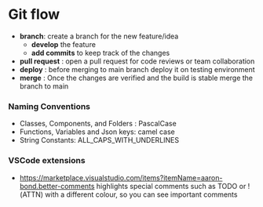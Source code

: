 
# Git flow
* **branch**: create a branch for the new feature/idea 
	* **develop** the feature
	* **add commits** to keep track of the changes  	
*  **pull request** : open a pull request for code reviews or team collaboration
*  **deploy** : before merging to main branch deploy it on testing environment
*  **merge** : Once the changes are verified and the build is stable merge the branch to main

### Naming Conventions
 * Classes, Components, and Folders : PascalCase
 * Functions, Variables and Json keys: camel case
 * String Constants: ALL_CAPS_WITH_UNDERLINES

### VSCode extensions
* https://marketplace.visualstudio.com/items?itemName=aaron-bond.better-comments highlights special comments such as TODO or !(ATTN) with a different colour, so you can see important comments


